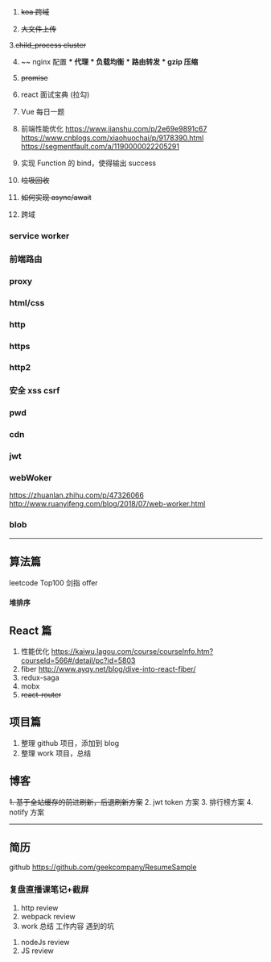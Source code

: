 1. ~~koa 跨域~~

2. ~~大文件上传~~

3.~~child_process cluster~~

4. ~~ nginx 配置
   **\* 代理**
   **\* 负载均衡**
   **\* 路由转发**
   **\* gzip 压缩**

5. ~~promise~~

6. react 面试宝典 (拉勾)

7. Vue 每日一题

8. 前端性能优化
   https://www.jianshu.com/p/2e69e9891c67
   https://www.cnblogs.com/xiaohuochai/p/9178390.html
   https://segmentfault.com/a/1190000022205291

9. 实现 Function 的 bind，使得输出 success

10. ~~垃圾回收~~

11. ~~如何实现 async/await~~

12. 跨域

### service worker

### 前端路由

### proxy

### html/css

### http

### https

### http2

### 安全 xss csrf

### pwd

### cdn

### jwt

### webWoker
https://zhuanlan.zhihu.com/p/47326066
http://www.ruanyifeng.com/blog/2018/07/web-worker.html
### blob
---

## 算法篇

leetcode Top100
剑指 offer

#### 堆排序

## React 篇

1. 性能优化
   https://kaiwu.lagou.com/course/courseInfo.htm?courseId=566#/detail/pc?id=5803
2. fiber
   http://www.ayqy.net/blog/dive-into-react-fiber/
3. redux-saga
4. mobx
5. ~~react-router~~

## 项目篇

1. 整理 github 项目，添加到 blog
2. 整理 work 项目，总结

## 博客

~~1. 基于全站缓存的前进刷新，后退刷新方案~~ 2. jwt token 方案 3. 排行榜方案 4. notify 方案

---

## 简历

github
https://github.com/geekcompany/ResumeSample

### 复盘直播课笔记+截屏


<!-- 3/4 -->
1. http review
2. webpack review
3. work 总结 工作内容 遇到的坑

<!-- 3/5-->
1. nodeJs review
2. JS review


